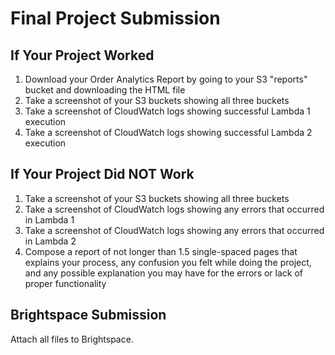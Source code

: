 # Final Project Submission

## If Your Project Worked
1. Download your Order Analytics Report by going to your S3 "reports" bucket and downloading the HTML file
2. Take a screenshot of your S3 buckets showing all three buckets
3. Take a screenshot of CloudWatch logs showing successful Lambda 1 execution
4. Take a screenshot of CloudWatch logs showing successful Lambda 2 execution

## If Your Project Did NOT Work
1. Take a screenshot of your S3 buckets showing all three buckets
2. Take a screenshot of CloudWatch logs showing any errors that occurred in Lambda 1
3. Take a screenshot of CloudWatch logs showing any errors that occurred in Lambda 2
4. Compose a report of not longer than 1.5 single-spaced pages that explains your process, any confusion you felt while doing the project, and any possible explanation you may have for the errors or lack of proper functionality

## Brightspace Submission
Attach all files to Brightspace.